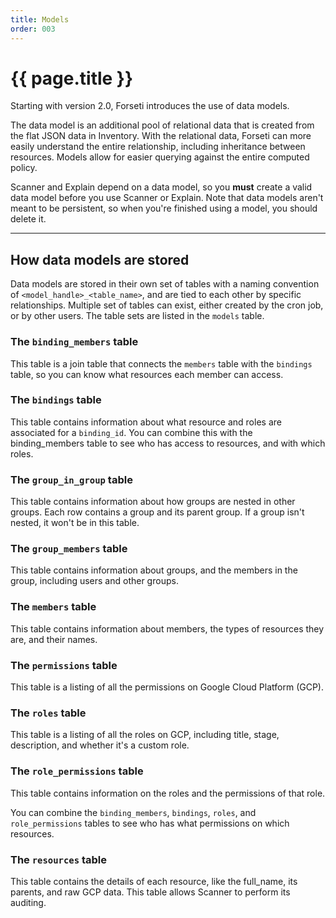 ```yaml
---
title: Models
order: 003
---
```


# {{ page.title }}

Starting with version 2.0, Forseti introduces the use of data models.

The data model is an additional pool of relational data that is created
from the flat JSON data in Inventory. With the relational data, Forseti
can more easily understand the entire relationship, including inheritance
between resources. Models allow for easier querying against the entire
computed policy.

Scanner and Explain depend on a data model, so you **must** create a valid
data model before you use Scanner or Explain. Note that data models aren't
meant to be persistent, so when you're finished using a model, you should delete it.

---

## How data models are stored

Data models are stored in their own set of tables with a naming convention of
`<model_handle>_<table_name>`, and are tied to each other by specific relationships.
Multiple set of tables can exist, either created by the cron job, or by other users. The
table sets are listed in the `models` table.

### The `binding_members` table

This table is a join table that connects the `members` table with the `bindings` table,
so you can know what resources each member can access.

### The `bindings` table

This table contains information about what resource and roles are associated for a
`binding_id`. You can combine this with the binding_members table to see who has access to
resources, and with which roles.

### The `group_in_group` table

This table contains information about how groups are nested in other groups.
Each row contains a group and its parent group. If a group isn't nested, it won't
be in this table.

### The `group_members` table

This table contains information about groups, and the members in the group, including
users and other groups.

### The `members` table

This table contains information about members, the types of resources they are,
and their names.

### The `permissions` table

This table is a listing of all the permissions on Google Cloud Platform (GCP).

### The `roles` table

This table is a listing of all the roles on GCP, including title, stage, description,
and whether it's a custom role.

### The `role_permissions` table

This table contains information on the roles and the permissions of that role.

You can combine the `binding_members`, `bindings`, `roles`, and
`role_permissions` tables to see who has what permissions on which resources.

### The `resources` table
This table contains the details of each resource, like the full_name, its
parents, and raw GCP data. This table allows Scanner to perform its auditing.
